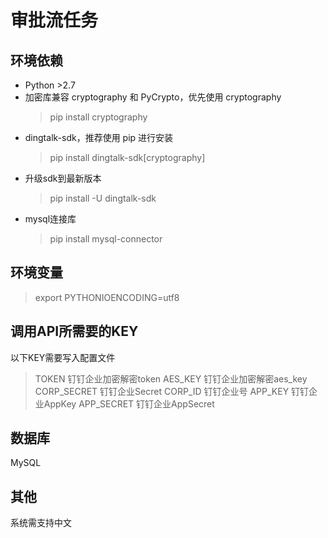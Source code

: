 # 审批流任务

## 环境依赖
- Python >2.7
- 加密库兼容 cryptography 和 PyCrypto，优先使用 cryptography
  >pip install cryptography
- dingtalk-sdk，推荐使用 pip 进行安装
  >pip install dingtalk-sdk[cryptography]
- 升级sdk到最新版本
  >pip install -U dingtalk-sdk
- mysql连接库
  >pip install mysql-connector

## 环境变量
>export PYTHONIOENCODING=utf8

## 调用API所需要的KEY
以下KEY需要写入配置文件
>TOKEN         钉钉企业加密解密token
>AES_KEY       钉钉企业加密解密aes_key
>CORP_SECRET   钉钉企业Secret
>CORP_ID       钉钉企业号
>APP_KEY       钉钉企业AppKey
>APP_SECRET    钉钉企业AppSecret

## 数据库
MySQL

## 其他
系统需支持中文